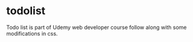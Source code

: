 # todolist
Todo list is part of Udemy web developer course follow along with some modifications in css.
